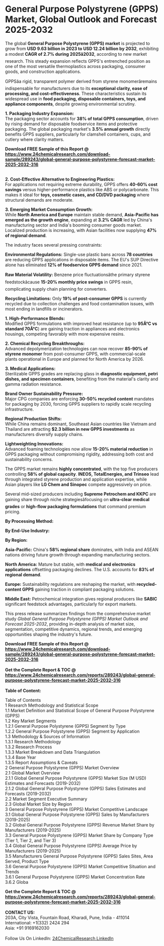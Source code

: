 <h1>General Purpose Polystyrene (GPPS) Market, Global Outlook and Forecast 2025-2032</h1><p>The global <strong>General Purpose Polystyrene (GPPS) market</strong> is projected to grow from <strong>USD 9.63 billion in 2023 to USD 12.24 billion by 2032</strong>, exhibiting a modest <strong>CAGR of 2.7% during 2025â2032</strong>, according to new market research. This steady expansion reflects GPPS's entrenched position as one of the most versatile thermoplastics across packaging, consumer goods, and construction applications.</p><p>GPPSâa rigid, transparent polymer derived from styrene monomerâremains indispensable for manufacturers due to its <strong>exceptional clarity, ease of processing, and cost-effectiveness</strong>. These characteristics sustain its widespread use in <strong>food packaging, disposable containers, toys, and appliance components</strong>, despite growing environmental scrutiny.</p><p><strong>1. Packaging Industry Expansion:</strong><br>
The packaging sector accounts for <strong>38% of total GPPS consumption</strong>, driven by rising demand for disposable foodservice items and protective packaging. The global packaging market's <strong>3.5% annual growth</strong> directly benefits GPPS suppliers, particularly for clamshell containers, cups, and cutlery where clarity matters.</p><div><b>Download FREE Sample of this Report @ 
            <a href="https://www.24chemicalresearch.com/download-sample/289243/global-general-purpose-polystyrene-forecast-market-2025-2032-316">
            https://www.24chemicalresearch.com/download-sample/289243/global-general-purpose-polystyrene-forecast-market-2025-2032-316</a></b></div><br><p><strong>2. Cost-Effective Alternative to Engineering Plastics:</strong><br>
For applications not requiring extreme durability, GPPS offers <strong>40-60% cost savings</strong> versus higher-performance plastics like ABS or polycarbonate. This makes it ideal for <strong>toys, cosmetic cases, and CD/DVD packaging</strong> where structural demands are moderate.</p><p><strong>3. Emerging Market Consumption Growth:</strong><br>
While <strong>North America and Europe</strong> maintain stable demand, <strong>Asia-Pacific has emerged as the growth engine</strong>, expanding at <strong>3.2% CAGR</strong> led by China's manufacturing sector and India's booming consumer goods market. Localized production is increasing, with Asian facilities now supplying <strong>47% of regional demand</strong>.</p><p>The industry faces several pressing constraints:</p><p><strong>Environmental Regulations:</strong> Single-use plastic bans across <strong>78 countries</strong> are reducing GPPS applications in disposable items. The EU's SUP Directive alone has eliminated <strong>12% of foodservice GPPS demand</strong> since 2021.</p><p><strong>Raw Material Volatility:</strong> Benzene price fluctuationsâthe primary styrene feedstockâcause <strong>15-20% monthly price swings</strong> in GPPS resin, complicating supply chain planning for converters.</p><p><strong>Recycling Limitations:</strong> Only <strong>19% of post-consumer GPPS</strong> is currently recycled due to collection challenges and food contamination issues, with most ending in landfills or incinerators.</p><p><strong>1. High-Performance Blends:</strong><br>
Modified GPPS formulations with improved heat resistance (up to <strong>95Â°C vs standard 70Â°C</strong>) are gaining traction in appliances and electronics housings, competing favorably with more expensive resins.</p><p><strong>2. Chemical Recycling Breakthroughs:</strong><br>
Advanced depolymerization technologies can now recover <strong>85-90% of styrene monomer</strong> from post-consumer GPPS, with commercial-scale plants operational in Europe and planned for North America by 2026.</p><p><strong>3. Medical Applications:</strong><br>
Sterilizable GPPS grades are replacing glass in <strong>diagnostic equipment, petri dishes, and specimen containers</strong>, benefiting from the material's clarity and gamma radiation resistance.</p><p><strong>Brand Owner Sustainability Pressure:</strong><br>
	Major CPG companies are enforcing <strong>30-50% recycled content</strong> mandates for packaging by 2030, forcing GPPS suppliers to rapidly scale recycling infrastructure.</p><p><strong>Regional Production Shifts:</strong><br>
	While China remains dominant, Southeast Asian countries like Vietnam and Thailand are attracting <strong>$2.3 billion in new GPPS investments</strong> as manufacturers diversify supply chains.</p><p><strong>Lightweighting Innovations:</strong><br>
	Advanced foaming technologies now allow <strong>15-20% material reduction</strong> in GPPS packaging without compromising rigidity, addressing both cost and sustainability concerns.</p><p>The GPPS market remains <strong>highly concentrated</strong>, with the top five producers controlling <strong>58% of global capacity</strong>. <strong>INEOS, TotalEnergies, and Trinseo</strong> lead through integrated styrene production and application expertise, while Asian players like <strong>LG Chem and Sinopec</strong> compete aggressively on price.</p><p>Several mid-sized producers including <strong>Supreme Petrochem and KKPC</strong> are gaining share through niche strategiesâfocusing on <strong>ultra-clear medical grades</strong> or <strong>high-flow packaging formulations</strong> that command premium pricing.</p><p><strong>By Processing Method:</strong></p><p><strong>By End-Use Industry:</strong></p><p><strong>By Region:</strong></p><p><strong>Asia-Pacific:</strong> China's <strong>58% regional share</strong> dominates, with India and ASEAN nations driving future growth through expanding manufacturing sectors.</p><p><strong>North America:</strong> Mature but stable, with <strong>medical and electronics applications</strong> offsetting packaging declines. The U.S. accounts for <strong>83% of regional demand</strong>.</p><p><strong>Europe:</strong> Sustainability regulations are reshaping the market, with <strong>recycled-content GPPS</strong> gaining traction in compliant packaging solutions.</p><p><strong>Middle East:</strong> Petrochemical integration gives regional producers like <strong>SABIC</strong> significant feedstock advantages, particularly for export markets.</p><p>This press release summarizes findings from the comprehensive market study <em>Global General Purpose Polystyrene (GPPS) Market Outlook and Forecast 2025-2032</em>, providing in-depth analysis of market size, segmentation, competitive dynamics, regional trends, and emerging opportunities shaping the industry's future.</p><div><b>Download FREE Sample of this Report @ 
            <a href="https://www.24chemicalresearch.com/download-sample/289243/global-general-purpose-polystyrene-forecast-market-2025-2032-316">
            https://www.24chemicalresearch.com/download-sample/289243/global-general-purpose-polystyrene-forecast-market-2025-2032-316</a></b></div><br><div><b>Get the Complete Report & TOC @ 
            <a href="https://www.24chemicalresearch.com/reports/289243/global-general-purpose-polystyrene-forecast-market-2025-2032-316">
            https://www.24chemicalresearch.com/reports/289243/global-general-purpose-polystyrene-forecast-market-2025-2032-316</a></b></div><br>
            <b>Table of Content:</b><p>Table of Contents<br />
1 Research Methodology and Statistical Scope<br />
1.1 Market Definition and Statistical Scope of General Purpose Polystyrene (GPPS)<br />
1.2 Key Market Segments<br />
1.2.1 General Purpose Polystyrene (GPPS) Segment by Type<br />
1.2.2 General Purpose Polystyrene (GPPS) Segment by Application<br />
1.3 Methodology & Sources of Information<br />
1.3.1 Research Methodology<br />
1.3.2 Research Process<br />
1.3.3 Market Breakdown and Data Triangulation<br />
1.3.4 Base Year<br />
1.3.5 Report Assumptions & Caveats<br />
2 General Purpose Polystyrene (GPPS) Market Overview<br />
2.1 Global Market Overview<br />
2.1.1 Global General Purpose Polystyrene (GPPS) Market Size (M USD) Estimates and Forecasts (2019-2032)<br />
2.1.2 Global General Purpose Polystyrene (GPPS) Sales Estimates and Forecasts (2019-2032)<br />
2.2 Market Segment Executive Summary<br />
2.3 Global Market Size by Region<br />
3 General Purpose Polystyrene (GPPS) Market Competitive Landscape<br />
3.1 Global General Purpose Polystyrene (GPPS) Sales by Manufacturers (2019-2025)<br />
3.2 Global General Purpose Polystyrene (GPPS) Revenue Market Share by Manufacturers (2019-2025)<br />
3.3 General Purpose Polystyrene (GPPS) Market Share by Company Type (Tier 1, Tier 2, and Tier 3)<br />
3.4 Global General Purpose Polystyrene (GPPS) Average Price by Manufacturers (2019-2025)<br />
3.5 Manufacturers General Purpose Polystyrene (GPPS) Sales Sites, Area Served, Product Type<br />
3.6 General Purpose Polystyrene (GPPS) Market Competitive Situation and Trends<br />
3.6.1 General Purpose Polystyrene (GPPS) Market Concentration Rate<br />
3.6.2 Globa</p><div><b>Get the Complete Report & TOC @ 
            <a href="https://www.24chemicalresearch.com/reports/289243/global-general-purpose-polystyrene-forecast-market-2025-2032-316">
            https://www.24chemicalresearch.com/reports/289243/global-general-purpose-polystyrene-forecast-market-2025-2032-316</a></b></div><br><b>CONTACT US:</b><br>
            203A, City Vista, Fountain Road, Kharadi, Pune, India - 411014<br>
            International: +1(332) 2424 294<br>
            Asia: +91 9169162030 <br><br>
            Follow Us On LinkedIn: <a href="https://www.linkedin.com/company/24chemicalresearch/">24ChemicalResearch LinkedIn</a>